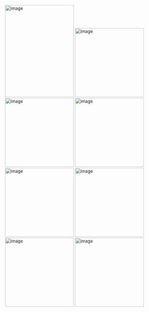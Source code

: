 <img width="225" height="300" alt="image" src="https://github.com/user-attachments/assets/9923e617-7c6c-4de2-bc00-2e8a85b52575" />
<img width="225" height="225" alt="image" src="https://github.com/user-attachments/assets/2dcd9a2b-c289-45eb-a55c-34f8bbb33de1" />
<img width="225" height="225" alt="image" src="https://github.com/user-attachments/assets/e06664f6-f3ac-492c-ad80-4af774419d8e" />
<img width="225" height="225" alt="image" src="https://github.com/user-attachments/assets/65a9a3c5-3e96-4f62-aac0-baacb1ed9351" />
<img width="225" height="225" alt="image" src="https://github.com/user-attachments/assets/a64ba535-2d85-4b36-8446-ecf5f430c696" />
<img width="225" height="225" alt="image" src="https://github.com/user-attachments/assets/032a0102-c149-4de3-8969-36618dd58d5e" />
<img width="225" height="225" alt="image" src="https://github.com/user-attachments/assets/5e1c4dde-cb54-4d9e-9c0c-1dfd50af94ee" />
<img width="225" height="225" alt="image" src="https://github.com/user-attachments/assets/7d3301b9-43cd-4dc1-b284-8bcb31e607ab" />



